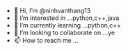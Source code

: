 - 👋 Hi, I’m @ninhvanthang13
- 👀 I’m interested in ...python,c++,java
- 🌱 I’m currently learning ...python,c++
- 💞️ I’m looking to collaborate on ...ye
- 📫 How to reach me ...

<!---
ninhvanthang13/ninhvanthang13 is a ✨ special ✨ repository because its `README.md` (this file) appears on your GitHub profile.
You can click the Preview link to take a look at your changes.
--->
